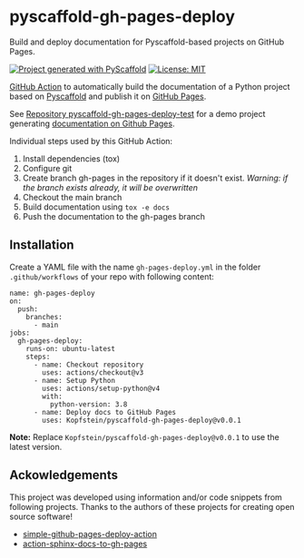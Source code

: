 # pyscaffold-gh-pages-deploy

Build and deploy documentation for Pyscaffold-based projects on GitHub Pages.

[![Project generated with PyScaffold](https://img.shields.io/badge/-PyScaffold-005CA0?logo=pyscaffold)](https://pyscaffold.org/)
[![License: MIT](https://img.shields.io/badge/License-MIT-yellow.svg)](https://opensource.org/licenses/MIT)

[GitHub Action](https://docs.github.com/en/actions/) to automatically build the documentation of a Python project based on 
[Pyscaffold](https://pyscaffold.org/) and publish it on [GitHub Pages](https://docs.github.com/en/pages).

See [Repository pyscaffold-gh-pages-deploy-test](https://github.com/Kopfstein/pyscaffold-gh-pages-deploy-test) for a demo project 
generating [documentation on Github Pages](https://kopfstein.github.io/pyscaffold-gh-pages-deploy-test/).

Individual steps used by this GitHub Action:
1. Install dependencies (tox)
2. Configure git
3. Create branch gh-pages in the repository if it doesn't exist. *Warning: if the branch exists already, it will be overwritten*
4. Checkout the main branch
5. Build documentation using `tox -e docs`
6. Push the documentation to the gh-pages branch


## Installation

Create a YAML file with the name `gh-pages-deploy.yml` in the folder `.github/workflows` of your repo with following content:

```
name: gh-pages-deploy
on: 
  push:
    branches:
      - main
jobs:
  gh-pages-deploy:
    runs-on: ubuntu-latest
    steps:
      - name: Checkout repository
        uses: actions/checkout@v3
      - name: Setup Python
        uses: actions/setup-python@v4
        with:
          python-version: 3.8
      - name: Deploy docs to GitHub Pages
        uses: Kopfstein/pyscaffold-gh-pages-deploy@v0.0.1
```

**Note:** Replace `Kopfstein/pyscaffold-gh-pages-deploy@v0.0.1` to use the latest version.


## Ackowledgements

This project was developed using information and/or code snippets from following projects. Thanks to the authors of these
projects for creating open source software!
- [simple-github-pages-deploy-action](https://github.com/rdarida/simple-github-pages-deploy-action)
- [action-sphinx-docs-to-gh-pages](https://github.com/uibcdf/action-sphinx-docs-to-gh-pages/)

